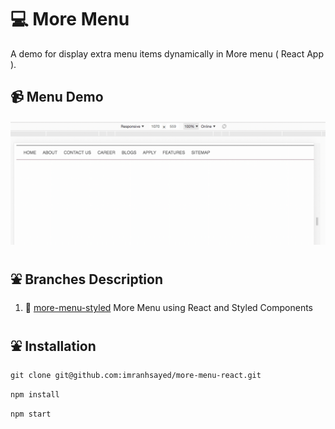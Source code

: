 # :computer: More Menu

A demo for display extra menu items dynamically in More menu ( React App ).

## :video_camera: Menu Demo
![](menu-demo.gif)

## :fountain: Branches Description
1. :speedboat: [more-menu-styled](https://github.com/imranhsayed/more-menu-react/tree/more-menu-styled) More Menu using React and Styled Components

## :fountain: Installation
`git clone git@github.com:imranhsayed/more-menu-react.git`

`npm install`

`npm start`
